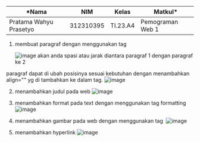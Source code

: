 |*Nama|NIM|Kelas|Matkul*|
|----|---|-----|------|
|Pratama Wahyu Prasetyo|312310395|TI.23.A4|Pemograman Web 1|

1. membuat paragraf dengan menggunakan tag <p> <p/> 
  ![image](https://github.com/user-attachments/assets/d1c665b8-b072-48c2-bdd8-4ce38325a129)
  akan anda spasi atau jarak diantara paragraf 1 dengan paragraf ke 2

  paragraf dapat di ubah posisinya sesuai kebutuhan dengan menambahkan align="" yg di tambahkan ke dalam tag. 
  ![image](https://github.com/user-attachments/assets/18814faa-6d58-4810-bc21-b9bdbd2796d6)

2. menambahkan judul pada web
   ![image](https://github.com/user-attachments/assets/470bbf90-66a7-4f89-8e05-78635daea28f)

3. menambahkan format pada text dengan menggunakan tag formatting
   ![image](https://github.com/user-attachments/assets/e63a10fb-acee-4a7b-9692-83d98a63610f)

4. menambahkan gambar pada web dengan menggunakan tag <img>
  ![image](https://github.com/user-attachments/assets/95e869a2-0b83-4be5-8934-e9d615c0599a)
5. menambahkan hyperlink
   ![image](https://github.com/user-attachments/assets/7d94f612-9894-48e1-a57c-82d2e6987955)
